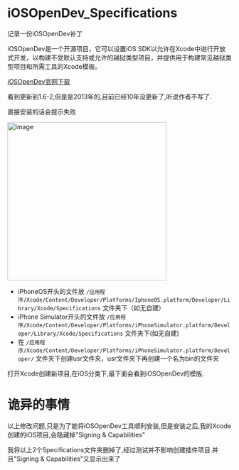 # iOSOpenDev_Specifications
记录一份iOSOpenDev补丁

iOSOpenDev是一个开源项目，它可以设置iOS SDK以允许在Xcode中进行开放式开发，以构建不受默认支持或允许的越狱类型项目，并提供用于构建常见越狱类型项目和所需工具的Xcode模板。

[iOSOpenDev官网下载](http://iosopendev.com/download/)

看到更新到1.6-2,但是是2013年的,目前已经10年没更新了,听说作者不写了.

直接安装的话会提示失败

<img width="357" alt="image" src="https://user-images.githubusercontent.com/4438229/233945272-c94c23cd-ccf5-4872-9cea-b43774465ed1.png">


* iPhoneOS开头的文件放 `/应用程序/Xcode/Content/Developer/Platforms/IphoneOS.platform/Developer/Library/Xcode/Specifications` 文件夹下（如无自建）
* iPhone Simulator开头的文件放 `/应用程序/Xcode/Content/Developer/Platforms/iPhoneSimulator.platform/Developer/Library/Xcode/Specifications` 文件夹下(如无自建)
* 在 `/应用程序/Xcode/Content/Developer/Platforms/iPhoneSimulator.platform/Developer/` 文件夹下创建usr文件夹，usr文件夹下再创建一个名为bin的文件夹

打开Xcode创建新项目,在iOS分类下,最下面会看到iOSOpenDev的模版.


# 诡异的事情

以上修改问题,只是为了能将iOSOpenDev工具顺利安装,但是安装之后,我的Xcode创建的iOS项目,会隐藏掉"Signing & Capabilities"

我将以上2个Specifications文件夹删掉了,经过测试并不影响创建插件项目.并且"Signing & Capabilities"又显示出来了
